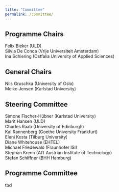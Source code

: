 ```yaml
---
title: "Committee"
permalink: /committee/
---
```


## Programme Chairs
Felix Bieker (ULD) <br/>
Silvia De Conca (Vrije Universiteit Amsterdam)<br/>
Ina Schiering (Ostfalia University of Applied Sciences)

## General Chairs
Nils Gruschka (University of Oslo)<br/>
Meiko Jensen (Karlstad University)

## Steering Committee
Simone Fischer-Hübner (Karlstad University)<br/>
Marit Hansen (ULD)<br/>
Charles Raab (University of Edinburgh)<br/>
Kai Rannenberg (Goethe University Frankfurt)<br/>
Eleni Kosta (Tilburg University)<br/>
Diane Whitehouse (EHTEL)<br/>
Michael	Friedewald (Fraunhofer ISI)<br/>
Stephan	Krenn (AIT Austrian Institute of Technology)<br/>
Stefan Schiffner (BHH Hamburg)

## Programme Committee
tbd